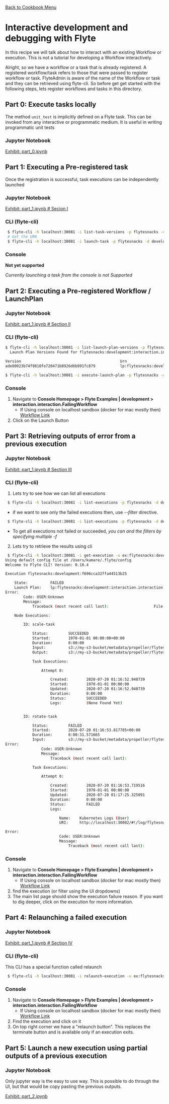 [Back to Cookbook Menu](../..)

# Interactive development and debugging with Flyte

In this recipe we will talk about how to interact with an existing Workflow or execution. This is not a tutorial for developing a Workflow interactively.

Alright, so we have a workflow or a task that is already registered. A registered workflow/task refers to those that were passed to register workflow or task. FlyteAdmin is aware of the name of the
Workflow or task and they can be retrieved using flyte-cli. So before get get started with the following steps, lets register workflows and tasks in this directory.

## Part 0: Execute tasks locally
The method `unit_test` is implicitly defined on a Flyte task. This can be invoked from any interactive or programmatic medium.
It is useful in writing programmatic unit tests

### Jupyter Notebook
[Exhibit: part_0.ipynb](part_0.ipynb)

## Part 1: Executing a Pre-registered task
Once the registration is successful, task executions can be independently launched

### Jupyter Notebook
[Exhibit: part_1.ipynb # Secion I](part_1.ipynb)

### CLI (flyte-cli)
```bash
 $ flyte-cli -h localhost:30081 -i list-task-versions -p flytesnacks -d development --name interaction.interaction.scale
 # Get the URN
 $ flyte-cli -h localhost:30081 -i launch-task -p flytesnacks -d development -u <urn> -- image=https://miro.medium.com/max/1400/1*qL8UYfaStcEo_YVPrA4cbA.png
```

### Console
**Not yet supported**

*Currently launching a task from the console is not Supported*


## Part 2:  Executing a Pre-registered Workflow / LaunchPlan

### Jupyter Notebook
[Exhibit: part_1.ipynb # Section II](part_1.ipynb)

### CLI (flyte-cli)
```bash
$ flyte-cli -h localhost:30081 -i list-launch-plan-versions -p flytesnacks -d development --name interaction.interaction.FailingWorkflow
  Launch Plan Versions Found for flytesnacks:development:interaction.interaction.FailingWorkflow

Version                                            Urn                                                                              Schedule                       Schedule State
ade80023b74f9810fe720471b8926d6b991fc879           lp:flytesnacks:development:interaction.interaction.FailingWorkflow:ade80023b74f9810fe720471b8926d6b991fc879 

$ flyte-cli -h localhost:30081 -i execute-launch-plan -p flytesnacks -d development -u lp:flytesnacks:development:interaction.interaction.FailingWorkflow:ade80023b74f9810fe720471b8926d6b991fc879 -r <username> -- image=https://miro.medium.com/max/1400/1*qL8UYfaStcEo_YVPrA4cbA.png 
```

### Console
1. Navigate to **Console Homepage > Flyte Examples | development > interaction.interaction.FailingWorkflow**
    - If Using console on localhost sandbox (docker for mac mostly then)
      [Workflow Link](http://localhost:30081/console/projects/flytesnacks/domains/development/workflows/interaction.interaction.FailingWorkflow)
2. Click on the Launch Button

## Part 3: Retrieving outputs of error from a previous execution

### Jupyter Notebook
[Exhibit: part_1.ipynb # Section III](part_1.ipynb)

### CLI (flyte-cli)
1. Lets try to see how we can list all executions

```bash
 $ flyte-cli -h localhost:30081 -i list-executions -p flytesnacks -d development
```
 - if we want to see only the failed executions then, use *--filter* directive.
```bash
 $ flyte-cli -h localhost:30081 -i list-executions -p flytesnacks -d development -f 'eq(phase,FAILED)'
```
 - To get all executions not failed or succeeded, *you can and the filters by specifying multiple -f*

2. Lets try to retrieve the results using cli
```bash
 $ flyte-cli -h localhost:30081 -i get-execution -u ex:flytesnacks:development:f696cca32ffa44513b25
Using default config file at /Users/kumare/.flyte/config
Welcome to Flyte CLI! Version: 0.10.4

Execution flytesnacks:development:f696cca32ffa44513b25

	State:          FAILED
	Launch Plan:    lp:flytesnacks:development:interaction.interaction.FailingWorkflow:ade80023b74f9810fe720471b8926d6b991fc879
Error:
		Code: USER:Unknown
		Message:
			Traceback (most recent call last):				      File "/opt/venv/lib/python3.6/site-packages/flytekit/common/exceptions/scopes.py", line 206, in user_entry_point		        return wrapped(*args, **kwargs)		      File "/root/interaction/tasks.py", line 34, in rotate		        raise Exception("User signaled failure")				Message:				    User signaled failure				User error.

	Node Executions:

		ID: scale-task

			Status:         SUCCEEDED
			Started:        1970-01-01 00:00:00+00:00
			Duration:       0:00:00
			Input:          s3://my-s3-bucket/metadata/propeller/flytesnacks-development-f696cca32ffa44513b25/scale-task/data/inputs.pb
			Output:         s3://my-s3-bucket/metadata/propeller/flytesnacks-development-f696cca32ffa44513b25/scale-task/data/0/outputs.pb

			Task Executions:

				Attempt 0:

					Created:        2020-07-20 01:16:52.940739
					Started:        1970-01-01 00:00:00
					Updated:        2020-07-20 01:16:52.940739
					Duration:       0:00:00
					Status:         SUCCEEDED
					Logs:           (None Found Yet)


		ID: rotate-task

			Status:         FAILED
			Started:        2020-07-20 01:16:53.817785+00:00
			Duration:       0:00:31.571665
			Input:          s3://my-s3-bucket/metadata/propeller/flytesnacks-development-f696cca32ffa44513b25/rotate-task/data/inputs.pb
Error:
				Code: USER:Unknown
				Message:
					Traceback (most recent call last):				      File "/opt/venv/lib/python3.6/site-packages/flytekit/common/exceptions/scopes.py", line 206, in user_entry_point		        return wrapped(*args, **kwargs)		      File "/root/interaction/tasks.py", line 34, in rotate		        raise Exception("User signaled failure")		Message:				    User signaled failure				User error.

			Task Executions:

				Attempt 0:

					Created:        2020-07-20 01:16:53.719516
					Started:        1970-01-01 00:00:00
					Updated:        2020-07-20 01:17:25.325091
					Duration:       0:00:00
					Status:         FAILED
					Logs:

						Name:    Kubernetes Logs (User)
						URI:     http://localhost:30082/#!/log/flytesnacks-development/f696cca32ffa44513b25-rotate-task-0/pod?namespace=flytesnacks-development

Error:
						Code: USER:Unknown
						Message:
							Traceback (most recent call last):				      File "/opt/venv/lib/python3.6/site-packages/flytekit/common/exceptions/scopes.py", line 206, in user_entry_point		        return wrapped(*args, **kwargs)		      File "/root/interaction/interaction.py", line 34, in rotate		        raise Exception("User signaled failure")				Message:				    User signaled failure				User error.

``` 

### Console
1. Navigate to **Console Homepage > Flyte Examples | development > interaction.interaction.FailingWorkflow**
    - If Using console on localhost sandbox (docker for mac mostly then)
      [Workflow Link](http://localhost:30081/console/projects/flytesnacks/domains/development/workflows/interaction.interaction.FailingWorkflow)
2. find the execution (or filter using the UI dropdowns)
3. The main list page should show the execution failure reason. If you want to dig deeper, click on the execution for more information.

## Part 4: Relaunching a failed execution

### Jupyter Notebook
[Exhibit: part_1.ipynb # Section IV](part_1.ipynb)

### CLI (flyte-cli)
This CLI has a special function called relaunch
```bash
 $ flyte-cli -h localhost:30081 -i relaunch-execution -u ex:flytesnacks:development:f696cca32ffa44513b25 -- angle=20
```

### Console
1. Navigate to **Console Homepage > Flyte Examples | development > interaction.interaction.FailingWorkflow**
    - If Using console on localhost sandbox (docker for mac mostly then)
      [Workflow Link](http://localhost:30081/console/projects/flytesnacks/domains/development/workflows/interaction.interaction.FailingWorkflow)
2. Find the execution and click on it
3. On top right corner we have a "relaunch button". This replaces the terminate button and is available only if an execution exits.

## Part 5: Launch a new execution using partial outputs of a previous execution
### Jupyter Notebook
Only jupyter way is the easy to use way. This is possible to do through the UI, but that would be copy pasting the previous outputs.

[Exhibit: part_2.ipynb](part_2.ipynb)
